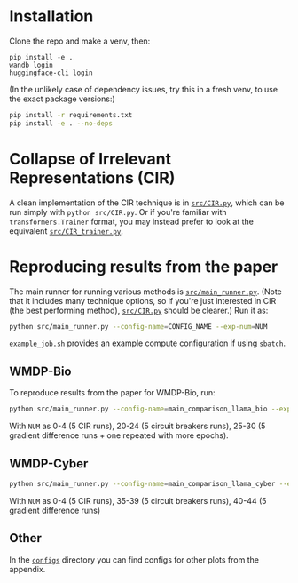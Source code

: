 # Installation

Clone the repo and make a venv, then:
```
pip install -e .
wandb login
huggingface-cli login
```

(In the unlikely case of dependency issues, try this in a fresh venv, to use the exact package versions:)
```bash
pip install -r requirements.txt
pip install -e . --no-deps
```

# Collapse of Irrelevant Representations (CIR)

A clean implementation of the CIR technique is in [`src/CIR.py`](src/CIR.py), which can be run simply with `python src/CIR.py`. Or if you're familiar with `transformers.Trainer` format, you may instead prefer to look at the equivalent [`src/CIR_trainer.py`](src/CIR_trainer.py).

# Reproducing results from the paper

The main runner for running various methods is [`src/main_runner.py`](src/main_runner.py).
(Note that it includes many technique options, so if you're just interested in CIR (the best performing method), [`src/CIR.py`](src/CIR.py) should be clearer.)
Run it as:

```bash
python src/main_runner.py --config-name=CONFIG_NAME --exp-num=NUM
```

[`example_job.sh`](example_job.sh) provides an example compute configuration if using `sbatch`.

## WMDP-Bio

To reproduce results from the paper for WMDP-Bio, run:

```bash
python src/main_runner.py --config-name=main_comparison_llama_bio --exp-num=NUM
```
With `NUM` as 0-4 (5 CIR runs), 20-24 (5 circuit breakers runs), 25-30 (5 gradient difference runs + one repeated with more epochs).

## WMDP-Cyber

```bash
python src/main_runner.py --config-name=main_comparison_llama_cyber --exp-num=NUM
```

With `NUM` as 0-4 (5 CIR runs), 35-39 (5 circuit breakers runs), 40-44 (5 gradient difference runs)

## Other

In the [`configs`](configs) directory you can find configs for other plots from the appendix.


